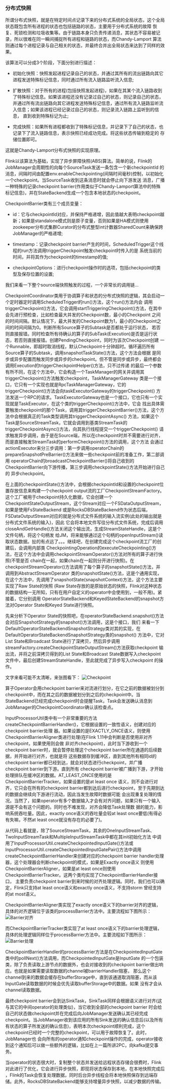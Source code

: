 ### 分布式快照

所谓分布式快照，就是在特定时间点记录下来的分布式系统的全局状态，这个全局状态既包含所有进程的状态也包括链路的状态，主要用于分布式系统的故障
恢复、死锁检测和垃圾收集等。由于链路本身只负责传递消息，其状态不容易被记录，所以很难在同一瞬间捕捉所有进程和链路的状态，而Chandy-Lamport
算法则通过每个进程记录与自己相关的状态，并最终合并出全局状态来达到了同样的效果。

该算法可以分成3个阶段，下面分别进行描述：
  * 初始化快照：快照发起进程记录自己的状态，并通过其所有的流出链路向其它进程发送特殊标记信息，同时通过所有流入链路监听流入信息;

  * 扩散快照：对于所有的进程(包括快照发起进程)，如果在其某个流入链路收到了特殊标记信息。如果该进程还没有记录过自己的状态，则记录自己的状态，
  并通过所有流出链路向其它进程发送特殊标记信息，通过所有流入链路监听流入信息；如果该进程已经记录过自己的状态，则记录流入链路上监听到的信息，
  直到收到特殊标记为止;

  * 完成快照：如果所有进程都收到了特殊标记信息，并记录下了自己的状态，也记录下了流入链路信息，表示快照已经成功完成。将这些状态传输到稳定的
  存储位置即可。

这就是Chandy-Lamport分布式快照的实现原理。

Flink以该算法为基础，实现了异步屏障快照(ABS)算法。简单的说，Flink的JobManager会周期性的向每个SourceTask发送一条包含一个新checkpointId
的消息，间隔时间由配置env.enableCheckpointing(间隔时间毫秒)控制，以初始化一个checkpoint。当SourceTask收到这条消息时就会停止向下游发送
消息，广播一种特殊的记录checkpoint barrier(作用类似于Chandy-Lamport算法中的特殊标记信息)，并在StateBackend生成一个包含本地状态的checkpoint。

CheckpointBarrier类有三个成员变量：
  * id：它与checkpointId对应，并保持严格递增，因此值越大表明checkpoint越新；如果是standalone模式则是原子变量，否则如果是HA模式则使用
  zookeeper分布式集群Curator的分布式整型int计数器SharedCount来确保跨JobManager的严格递增;

  * timestamp：记录checkpoint barrier产生的时间，ScheduledTrigger这个线程的run方法调用triggerCheckpoint触发checkpoint时传入的是
  系统当前的时间，并将其作为checkpoint的timestamp的值;

  * checkpointOptions：进行checkpoint操作时的选项，包括checkpoint的类型及保存位置的设置;

我们来看一下整个source端快照触发的过程，一个非常长的调用链...

CheckpointCoordinator类用于协调算子和状态的分布式快照的逻辑，其会启动一个定时器定时调用ScheduledTrigger的run()方法，这个run()方法内会
调用triggerCheckpoint()方法，它会调用startTriggeringCheckpoint()方法，在其中会先进行预检查，比如检查最大并发的Checkpoint数，最小的Checkpoint
之间的时间间隔。默认情况下，最大并发的Checkpoint数为1，最小的Checkpoint之间的时间间隔为0。判断所有Source算子的Subtask是否都处于运行状态，
若否则直接报错。同时检查所有待确认的算子的SubTask(Execution)是否是运行状态，若否则直接报错。创建PendingCheckpoint，同时为该次Checkpoint创建
一个Runnable，即超时取消线程，默认Checkpoint十分钟超时。循环遍历所有Source算子的Subtask，调用snapshotTaskState()方法，这个方法会根据
是同步或异步配置而触发同步或异步的checkpoint。但不管是同步或异步，最终都会调用Execution的triggerCheckpointHelper()方法，只不过传递
的最后一个参数有所不同，在这个方法中，它会构造一个TaskManager的网关并调用其triggerCheckpoint()方法触发checkpoint，TaskManagerGateway
类是一个接口，它只有一个实现也就是RpcTaskManagerGateway，它的triggerCheckpoint()方法会向taskExecutorGateway的triggerCheckpoint()
方法发送一个RPC的请求。TaskExecutorGateway也是一个接口，它也只有一个实现就是TaskExecutor，在这个类的triggerCheckpoint()方法中，它会
找出具体需要触发checkpoint的那个Task，调用其triggerCheckpointBarrier()方法，这个方法中会根据真正的Task类型调用其triggerCheckpointAsync()
方法，如果这个Task是SourceStreamTask，它就会调用到基类StreamTask的triggerCheckpointAsync()方法，向其执行线程提交一个triggerCheckpoint()
请求触发异步调用，由于是在Source端，所以在checkpoint时并不需要进行对齐，而是直接触发StreamTask的performCheckpoint()方法的调用，这个方法
会通过actionExecutor来分三步调用：第一步调用operatorChain的prepareSnapshotPreBarrier()方法来做一些checkpoint前的准备工作，第二部调用
operatorChain的broadcastCheckpointBarrier()将自己收到的CheckpointBarrier向下游传播，第三步调用checkpointState()方法开始进行自己的
异步checkpoint。

在上面的checkpointState()方法中，会根据checkpointId和设置的checkpoint位置存放信息来构建一个checkpoint output流的工厂CheckpointStreamFactory。
这个工厂被用于checkpoint持久化数据，它会创建一个CheckpointStateOutputStream，这个Stream对应一个FSDataOutputStream，如果是使用FsStateBackend
或是RocksDBStateBackend作为状态后端，FSDataOutputStream对应的就是分布式文件系统的输入流实例(此处的输出就是分布式文件系统的输入)，因此
它会将本地文件写往分布式文件系统，完成后调用closeAndGetHandle()方法关闭这个输出流，生成StreamStateHandle，这是个文件句柄，将这个句柄发
给JM，将来能够通过这个句柄的openInputStream()读取状态数据。扯的有点远了。。。继续吧，在创建完成这个checkpoint流工厂的创建后，会调用内部类
CheckpointingOperation的executeCheckpointing()方法，在这个方法中会调用checkpointStreamOperator()方法对所有的算子进行快照(不管是否
chain在一起，如果chain在一起则分开进行快照)。在checkpointStreamOperator()方法调用了每个算子的snapshotState()方法，并调用到AbstractStreamOperator
类的snapshotState()方法，这是个通用实现，在这个方法中，先调用了snapshotState(snapshotContext)方法，这个方法主要实现了Raw State的快照
(Raw State存放的是原始状态的快照，Flink对这种状态的数据结构一无所知，只有在用户自定义的operator中会使用到，一般不用)。紧接着，它分别调用
OperatorStateBackend和KeyedStateBackend的snapshot方法对Operator State和Keyed State进行快照。

先来分析下Operator State的快照吧，在operatorStateBackend.snapshot()方法会对应SnapshotStrategy的snapshot()方法调用，这是个接口，我们
来看一下DefaultOperatorStateBackendSnapshotStrategy类对其的实现，在DefaultOperatorStateBackendSnapshotStrategy类的snapshot()
方法中，它对List State和Broadcast State进行了深拷贝，然后异步调用streamFactory.createCheckpointStateOutputStream()方法获取checkpoint
输出流，并将之前深拷贝得到的List State和Broadcast State数据写入checkpoint文件中，最后创建StreamStateHandle，至此就完成了异步写入checkpoint
的操作。

文字来看可能不太清晰，来张图看下：
![Checkpoint](../images/checkpoint.jpeg "Checkpoint")

算子Operator会用checkpoint barrier来对流进行划分，在它之前的数据被划分到checkpoint中，而在其之后的数据被划分到之后的checkpoint中。当
StateBackend已经完成checkpoint时会提醒Task，Task会发送确认消息到JobManager的CheckpointCoordinator确认该检查点。

InputProcessorUtil类中有一个非常重要的方法createCheckpointBarrierHandler()，它根据设置的一致性语义，创建对应的checkpoint barrier处理
器。如果设置的是EXACTLY_ONCE语义，则使用CheckpointBarrierAligner类进行处理(在Flink 1.11中会判断是否使用非对齐checkpoint，如果使用则会做
非对齐checkpoint)，此时当下游收到一个checkpoint barrier时，就会暂停处理这个checkpoint barrier所在通道的后续数据，并开始进行对齐，也就是将
这些数据存到缓冲区，直到其他所有相同id的checkpoint barrier都已经到达，就会对状态进行checkpoint，并广播checkpoint barrier到下游。直到所有
checkpoint barrier被广播到下游，才开始处理排队在缓冲区的数据。AT_LEAST_ONCE使用的是CheckpointBarrierTracker。如果设置的是at least once
语义，则不会进行对齐，它只会在所有的checkpoint barrier都到达后进行checkpoint，至于先期到达的数据会继续向下游进行流动，因此当发生故障时数据可能
会出现重复处理的情况。当然了，如果operator有多个数据输入才会有对齐问题，如果只有一个输入源是不会有这个问题的。同时也不难发现，对齐会降低Task处理数
据的能力，影响系统吞吐量。因此，exactly once语义的吞吐量会较at least once要低(有得必有失嘛，不然at least once就没有存在的必要了)。

从代码上看就是，除了SourceStreamTask，其余的OneInputStreamTask、TwoInputStreamTask和MultipleInputStreamTask中都在其init初始化方法
中调用了InputProcessorUtil.createCheckpointedInputGate()方法或InputProcessorUtil.createCheckpointedInputGatePair()方法中调用
createCheckpointBarrierHandler来创建对应的checkpoint barrier handler处理器，这个处理器会判断checkpoint的模式，如果是Exactly once语义
则使用CheckpointBarrierAligner，如果是at least once则使用CheckpointBarrierTracker。这两个类均实现了CheckpointBarrierHandler接口，
主要负责checkpoint barrier到来时候的对齐处理逻辑。同时，我们也可以确定，Flink只支持at least once语义和exactly once语义，不支持storm
曾经支持的at most语义。

CheckpointBarrierAligner类实现了exactly once语义下的barrier对齐的逻辑，具体的对齐逻辑位于该类的processBarrier方法中。主要流程如下图所示：
![Barrier对齐](../images/exactlyonce.png "Barrier对齐")

而CheckpointBarrierTracker类实现了at least once语义下的barrier处理逻辑，具体的处理逻辑同样位于processBarrier方法中。主要流程如下图所示：
![Barrier处理](../images/atleastonce.png "Barrier处理")

CheckpointBarrierHandler的processBarrier方法是在CheckpointedInputGate类中的pollNext()方法调用，而CheckpointedInputGate是InputGate
的一个包装类，除了负责读取上游节点的数据外，也会对接收到的checkpoint barrier做出响应。也就是如果需要读取数据的channel被barrierHandler阻塞，
那么这个channel到来的数据会缓存在bufferStorage中，直到该通道取消阻塞，而从该InputGate读取数据的时候会优先读取bufferStorage中的数据。如果
没有才会从channel读取数据。

最终checkpoint barrier会到达SinkTask，SinkTask同样会根据语义进行对齐(这与其它的中间operator的处理类似)，当它收到全部的checkpoint barrier
时会给自己的状态做checkpoint并在完成后向JobManager发送确认其已经完成checkpoint。当JobManager收到该应用的所有Sink发送的确认信息后(以及所有
有状态的算子所发送的确认信息)，表明本次checkpoint顺利完成，这个checkpoint已经时一个完整的checkpoint，可以用于故障恢复了。此时，JobManager也
会向所有的operator通知checkpoint操作的完成，operator接收到这个通知后可以做一些额外的逻辑，比如在上一篇所讲2PC，向kafka提交事务。

当operator的状态很大时，复制整个状态并发送给远程状态存储会很费时，Flink对此进行了优化，它会进行异步快照，即现将状态保存到本地，在本地快照完成后
，Flink的Task会恢复处理数据，同时后台异步线程会将本地快照保存到远端存储。此外，RocksDBStateBackend能够支持增量异步快照，以减少数据的传输。


